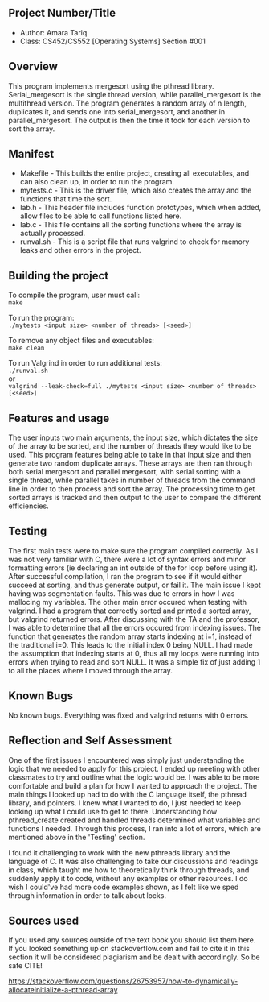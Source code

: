## Project Number/Title 

* Author: Amara Tariq
* Class: CS452/CS552 [Operating Systems] Section #001

## Overview

This program implements mergesort using the pthread library. Serial_mergesort is the single thread version, 
while parallel_mergesort is the multithread version. The program generates a random array of n length, 
duplicates it, and sends one into serial_mergesort, and another in parallel_mergesort. The output is then 
the time it took for each version to sort the array. 

## Manifest

* Makefile - This builds the entire project, creating all executables, and can also clean up, in order to run the program. 
* mytests.c - This is the driver file, which also creates the array and the functions that time the sort. 
* lab.h - This header file includes function prototypes, which when added, allow files to be able to call functions listed here.
* lab.c - This file contains all the sorting functions where the array is actually processed. 
* runval.sh - This is a script file that runs valgrind to check for memory leaks and other errors in the project.

## Building the project

To compile the program, user must call:<br>
```make```

To run the program: <br>
``` ./mytests <input size> <number of threads> [<seed>] ```

To remove any object files and executables: <br>
```make clean```

To run Valgrind in order to run additional tests: <br> 
```./runval.sh``` <br>
or <br>
```valgrind --leak-check=full ./mytests <input size> <number of threads> [<seed>]```

## Features and usage

The user inputs two main arguments, the input size, which dictates the size of the array to be sorted, 
and the number of threads they would like to be used. This program features being able to take in that 
input size and then generate two random duplicate arrays. These arrays are then ran through both serial 
mergesort and parallel mergesort, with serial sorting with a single thread, while parallel takes in number 
of threads from the command line in order to then process and sort the array. The processing time to get 
sorted arrays is tracked and then output to the user to compare the different efficiencies.

## Testing

The first main tests were to make sure the program compiled correctly. As I was not very familiar with C, there
were a lot of syntax errors and minor formatting errors (ie declaring an int outside of the for loop before using it).
After successful compilation, I ran the program to see if it would either succeed at sorting, and thus generate output, 
or fail it. The main issue I kept having was segmentation faults. This was due to errors in how I was mallocing my variables.
The other main error occured when testing with valgrind. I had a program that correctly sorted and printed a sorted array, but
valgrind returned errors. After discussing with the TA and the professor, I was able to determine that all the errors occured
from indexing issues. The function that generates the random array starts indexing at i=1, instead of the traditional i=0. This 
leads to the initial index 0 being NULL. I had made the assumption that indexing starts at 0, thus all my loops were running into
errors when trying to read and sort NULL. It was a simple fix of just adding 1 to all the places where I moved through the array. 

## Known Bugs

No known bugs. Everything was fixed and valgrind returns with 0 errors. 

## Reflection and Self Assessment

One of the first issues I encountered was simply just understanding the logic that we needed to apply for this project. I ended
up meeting with other classmates to try and outline what the logic would be. I was able to be more comfortable and build a plan for how 
I wanted to approach the project. The main things I looked up had to do with the C language itself, the pthread library, and pointers. 
I knew what I wanted to do, I just needed to keep looking up what I could use to get to there. Understanding how pthread_create created
and handled threads determined what variables and functions I needed. Through this process, I ran into a lot of errors, which are mentioned
above in the 'Testing' section. 

I found it challenging to work with the new pthreads library and the language of C. It was also challenging to take our discussions
and readings in class, which taught me how to theoretically think through threads, and suddenly apply it to code, without any examples
or other resources. I do wish I could've had more code examples shown, as I felt like we sped through information in order to talk about
locks. 

## Sources used

If you used any sources outside of the text book you should list them here. If you looked something up on
stackoverflow.com and fail to cite it in this section it will be considered plagiarism and be dealt with accordingly. So be safe CITE!

https://stackoverflow.com/questions/26753957/how-to-dynamically-allocateinitialize-a-pthread-array

